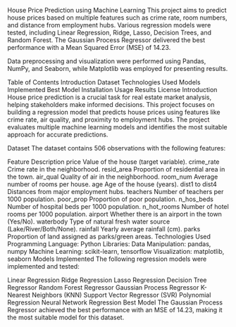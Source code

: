 House Price Prediction using Machine Learning
This project aims to predict house prices based on multiple features such as crime rate, room numbers, and distance from employment hubs. Various regression models were tested, including Linear Regression, Ridge, Lasso, Decision Trees, and Random Forest. The Gaussian Process Regressor delivered the best performance with a Mean Squared Error (MSE) of 14.23.

Data preprocessing and visualization were performed using Pandas, NumPy, and Seaborn, while Matplotlib was employed for presenting results.

Table of Contents
Introduction
Dataset
Technologies Used
Models Implemented
Best Model
Installation
Usage
Results
License
Introduction
House price prediction is a crucial task for real estate market analysis, helping stakeholders make informed decisions. This project focuses on building a regression model that predicts house prices using features like crime rate, air quality, and proximity to employment hubs. The project evaluates multiple machine learning models and identifies the most suitable approach for accurate predictions.

Dataset
The dataset contains 506 observations with the following features:

Feature	Description
price	Value of the house (target variable).
crime_rate	Crime rate in the neighborhood.
resid_area	Proportion of residential area in the town.
air_qual	Quality of air in the neighborhood.
room_num	Average number of rooms per house.
age	Age of the house (years).
dist1 to dist4	Distances from major employment hubs.
teachers	Number of teachers per 1000 population.
poor_prop	Proportion of poor population.
n_hos_beds	Number of hospital beds per 1000 population.
n_hot_rooms	Number of hotel rooms per 1000 population.
airport	Whether there is an airport in the town (Yes/No).
waterbody	Type of natural fresh water source (Lake/River/Both/None).
rainfall	Yearly average rainfall (cm).
parks	Proportion of land assigned as parks/green areas.
Technologies Used
Programming Language: Python
Libraries:
Data Manipulation: pandas, numpy
Machine Learning: scikit-learn, tensorflow
Visualization: matplotlib, seaborn
Models Implemented
The following regression models were implemented and tested:

Linear Regression
Ridge Regression
Lasso Regression
Decision Tree Regressor
Random Forest Regressor
Gaussian Process Regressor
K-Nearest Neighbors (KNN)
Support Vector Regressor (SVR)
Polynomial Regression
Neural Network Regression
Best Model
The Gaussian Process Regressor achieved the best performance with an MSE of 14.23, making it the most suitable model for this dataset.

